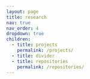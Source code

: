 ```yaml
---
layout: page
title: research
nav: true
nav_order: 4
dropdown: true
children: 
  - title: projects
    permalink: /projects/
  - title: divider
  - title: repositories
    permalink: /repositories/
---
```

